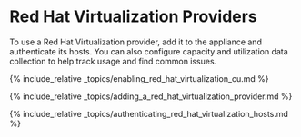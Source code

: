 ---
---

# Red Hat Virtualization Providers

To use a Red Hat Virtualization provider, add it to the appliance and
authenticate its hosts. You can also configure capacity and utilization
data collection to help track usage and find common issues.

{% include_relative _topics/enabling_red_hat_virtualization_cu.md %}

{% include_relative _topics/adding_a_red_hat_virtualization_provider.md %}

{% include_relative _topics/authenticating_red_hat_virtualization_hosts.md %}
